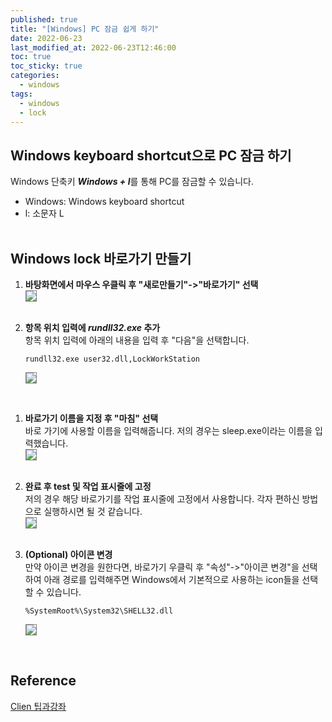 ```yaml
---
published: true
title: "[Windows] PC 잠금 쉽게 하기"
date: 2022-06-23
last_modified_at: 2022-06-23T12:46:00
toc: true
toc_sticky: true
categories:
  - windows
tags:
  - windows
  - lock
---
```


## Windows keyboard shortcut으로 PC 잠금 하기

Windows 단축키 <b><i>Windows + l</i></b>를 통해 PC를 잠금할 수 있습니다. 
* Windows: Windows keyboard shortcut
* l: 소문자 L
<br><br>

## Windows lock 바로가기 만들기
1. <b>바탕화면에서 마우스 우클릭 후 "새로만들기"->"바로가기" 선택 </b><br>
<img src="https://user-images.githubusercontent.com/90759236/175187628-bf67734c-4f81-45aa-80c6-cf1e90f1a1b7.png" style="border: 1px solid grey; max-width: 80%; height: auto;"> <br><br>

2. <b>항목 위치 입력에 <i>rundll32.exe</i> 추가</b><br>
항목 위치 입력에 아래의 내용을 입력 후 "다음"을 선택합니다.

    ```
    rundll32.exe user32.dll,LockWorkStation
    ```

    <img src="https://user-images.githubusercontent.com/90759236/175187968-d4182126-4342-46d3-a630-2348ef55baf6.png" style="border: 1px solid grey; max-width: 80%; height: auto;">
<br>

1. <b>바로가기 이름을 지정 후 "마침" 선택</b><br>
바로 가기에 사용할 이름을 입력해줍니다. 저의 경우는 sleep.exe이라는 이름을 입력했습니다. <br>
<img src="https://user-images.githubusercontent.com/90759236/175188220-70a77572-b862-484e-8ce8-b130913c96f0.png" style="border: 1px solid grey; max-width: 80%; height: auto;"> <br><br>

4. <b>완료 후 test 및 작업 표시줄에 고정</b><br>
저의 경우 해당 바로가기를 작업 표시줄에 고정에서 사용합니다. 각자 편하신 방법으로 실행하시면 될 것 같습니다. <br>
<img src="https://user-images.githubusercontent.com/90759236/175188438-5a581168-782a-4ea4-9946-375bbb8c7c42.png" style="border: 1px solid grey; max-width: 80%; height: auto;"> <br><br>

5. <b>(Optional) 아이콘 변경</b><br>
만약 아이콘 변경을 원한다면, 바로가기 우클릭 후 "속성"->"아이콘 변경"을 선택하여 아래 경로를 입력해주면 Windows에서 기본적으로 사용하는 icon들을 선택할 수 있습니다. <br>
    
    ```
    %SystemRoot%\System32\SHELL32.dll
    ```

    <img src="https://user-images.githubusercontent.com/90759236/175204511-03b11a9c-6237-4911-a173-e64322a1b358.png" style="border: 1px solid grey; max-width: 70%; height: auto;">
    

<br>

## Reference
[Clien 팁과강좌](https://www.clien.net/service/board/lecture/17331014?od=T31&po=1&category=0&groupCd=)
